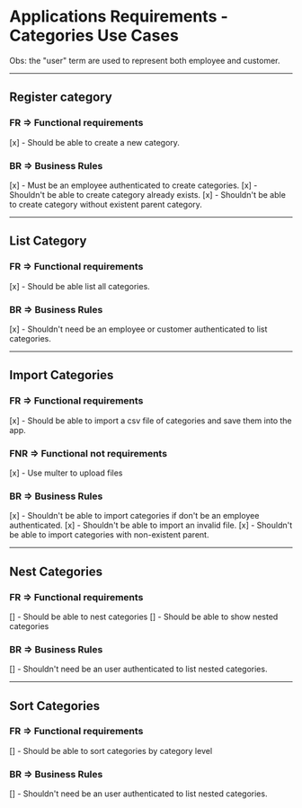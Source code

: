 # Applications Requirements - Categories Use Cases
Obs: the "user" term are used to represent both employee and customer.

--------------------------------------------------------------------------------

## Register category

### **FR** => Functional requirements
[x] - Should be able to create a new category.

### **BR** => Business Rules
[x] - Must be an employee authenticated to create categories.
[x] - Shouldn't be able to create category already exists.
[x] - Shouldn't be able to create category without existent parent category.

--------------------------------------------------------------------------------

## List Category

### **FR** => Functional requirements
[x] - Should be able list all categories.

### **BR** => Business Rules
[x] - Shouldn't need be an employee or customer authenticated to list categories.

--------------------------------------------------------------------------------

## Import Categories

### **FR** => Functional requirements
[x] - Should be able to import a csv file of categories and save them into the app.

### **FNR** => Functional not requirements
[x] - Use multer to upload files

### **BR** => Business Rules
[x] - Shouldn't be able to import categories if don't be an employee authenticated.
[x] - Shouldn't be able to import an invalid file.
[x] - Shouldn't be able to import categories with non-existent parent.


--------------------------------------------------------------------------------

## Nest Categories

### **FR** => Functional requirements
[] - Should be able to nest categories
[] - Should be able to show nested categories

### **BR** => Business Rules
[] - Shouldn't need be an user authenticated to list nested categories.


--------------------------------------------------------------------------------

## Sort Categories

### **FR** => Functional requirements
[] - Should be able to sort categories by category level

### **BR** => Business Rules
[] - Shouldn't need be an user authenticated to list nested categories.